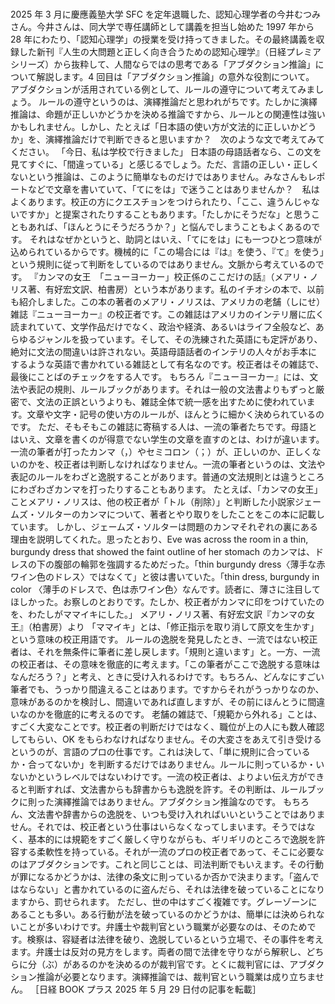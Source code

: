 ###

2025 年 3 月に慶應義塾大学 SFC を定年退職した、認知心理学者の今井むつみさん。今井さんは、同大学で専任講師として講義を担当し始めた 1997 年から 28 年にわたり、「認知心理学」の授業を受け持ってきました。その最終講義を収録した新刊『人生の大問題と正しく向き合うための認知心理学』（日経プレミアシリーズ）から抜粋して、人間ならではの思考である「アブダクション推論」について解説します。4 回目は「アブダクション推論」の意外な役割について。
アブダクションが活用されている例として、ルールの遵守について考えてみましょう。
ルールの遵守というのは、演繹推論だと思われがちです。たしかに演繹推論は、命題が正しいかどうかを決める推論ですから、ルールとの関連性は強いかもしれません。しかし、たとえば「日本語の使い方が文法的に正しいかどうか」を、演繹推論だけで判断できると思いますか？　次のような文で考えてみてください。
「今日、私は学校で行きました」
日本語の母語話者なら、この文を見てすぐに、「間違っている」と感じるでしょう。ただ、言語の正しい・正しくないという推論は、このように簡単なものだけではありません。みなさんもレポートなどで文章を書いていて、「てにをは」で迷うことはありませんか？　私はよくあります。校正の方にクエスチョンをつけられたり、「ここ、違うんじゃないですか」と提案されたりすることもあります。「たしかにそうだな」と思うこともあれば、「ほんとうにそうだろうか？」と悩んでしまうこともよくあるのです。
それはなぜかというと、助詞とはいえ、「てにをは」にも一つひとつ意味が込められているからです。機械的に「この場合には『は』を使う、『て』を使う」という規則に従って判断をしているのではありません。文脈から考えているのです。
『カンマの女王　「ニューヨーカー」校正係のここだけの話』（メアリ・ノリス著、有好宏文訳、柏書房）という本があります。私のイチオシの本で、以前も紹介しました。この本の著者のメアリ・ノリスは、アメリカの老舗（しにせ）雑誌『ニューヨーカー』の校正者です。この雑誌はアメリカのインテリ層に広く読まれていて、文学作品だけでなく、政治や経済、あるいはライフ全般など、あらゆるジャンルを扱っています。そして、その洗練された英語にも定評があり、絶対に文法の間違いは許されない。英語母語話者のインテリの人々がお手本にするような英語で書かれている雑誌として有名なのです。校正者はその雑誌で、最後にことばのチェックをする人です。
もちろん『ニューヨーカー』には、文法や表記の規則、ルールブックがあります。それは一般の文法書よりもずっと厳密で、文法の正誤というよりも、雑誌全体で統一感を出すために使われています。文章や文字・記号の使い方のルールが、ほんとうに細かく決められているのです。
ただ、そもそもこの雑誌に寄稿する人は、一流の筆者たちです。母語とはいえ、文章を書くのが得意でない学生の文章を直すのとは、わけが違います。一流の筆者が打ったカンマ（，）やセミコロン（；）が、正しいのか、正しくないのかを、校正者は判断しなければなりません。一流の筆者というのは、文法や表記のルールをわざと逸脱することがあります。普通の文法規則とは違うところにわざわざカンマを打ったりすることもあります。
たとえば、「カンマの女王」ことメアリ・ノリスは、他の校正者が「トル（削除）」と判断した小説家ジェームズ・ソルターのカンマについて、著者とやり取りをしたことをこの本に記載しています。
しかし、ジェームズ・ソルターは問題のカンマそれぞれの裏にある理由を説明してくれた。思ったとおり、Eve was across the room in a thin, burgundy dress that showed the faint outline of her stomach のカンマは、ドレスの下の腹部の輪郭を強調するためだった。「thin burgundy dress〈薄手な赤ワイン色のドレス〉ではなくて」と彼は書いていた。「thin dress, burgundy in color 〈薄手のドレスで、色は赤ワイン色〉なんです。読者に、薄さに注目してほしかった。お察しのとおりです。たしか、校正者がカンマに印をつけていたのを、わたしがママイキにした。」
メアリ・ノリス著、有好宏文訳『カンマの女王』（柏書房）より
「ママイキ」とは、「修正指示を取り消して原文を生かす」という意味の校正用語です。
ルールの逸脱を発見したとき、一流ではない校正者は、それを無条件に筆者に差し戻します。「規則と違います」と。一方、一流の校正者は、その意味を徹底的に考えます。「この筆者がここで逸脱する意味はなんだろう？」と考え、ときに受け入れるわけです。もちろん、どんなにすごい筆者でも、うっかり間違えることはあります。ですからそれがうっかりなのか、意味があるのかを検討し、間違いであれば直しますが、その前にほんとうに間違いなのかを徹底的に考えるのです。
老舗の雑誌で、「規範から外れる」ことは、すごく大変なことです。校正者の判断だけではなく、職位が上の人にも数人確認してもらい、OK をもらわなければなりません。その大変さをあえて引き受けるというのが、言語のプロの仕事です。これは決して、「単に規則に合っているか・合ってないか」を判断するだけではありません。ルールに則っているか・いないかというレベルではないわけです。一流の校正者は、よりよい伝え方ができると判断すれば、文法書からも辞書からも逸脱を許す。その判断は、ルールブックに則った演繹推論ではありません。アブダクション推論なのです。
もちろん、文法書や辞書からの逸脱を、いつも受け入れればいいということではありません。それでは、校正者という仕事はいらなくなってしまいます。そうではなく、基本的には規範をすごく厳しく守りながらも、ギリギリのところで逸脱を許容する柔軟性を持っている。それが一流のプロの校正者であって、そこに必要なのはアブダクションです。これと同じことは、司法判断でもいえます。その行動が罪になるかどうかは、法律の条文に則っているか否かで決まります。「盗んではならない」と書かれているのに盗んだら、それは法律を破っていることになりますから、罰せられます。
ただし、世の中はすごく複雑です。グレーゾーンにあることも多い。ある行動が法を破っているのかどうかは、簡単には決められないことが多いわけです。弁護士や裁判官という職業が必要なのは、そのためです。検察は、容疑者は法律を破り、逸脱しているという立場で、その事件を考えます。弁護士は反対の見方をします。両者の間で法律を守りながら解釈し、どちらに分（ぶ）があるのかを決めるのが裁判官です。とくに裁判官には、アブダクション推論が必要となります。演繹推論では、裁判官という職業は成り立ちません。
［日経 BOOK プラス 2025 年 5 月 29 日付の記事を転載］
